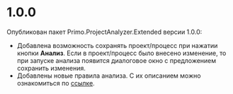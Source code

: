 # 1.0.0

Опубликован пакет Primo.ProjectAnalyzer.Extended версии 1.0.0:
* Добавлена возможность сохранять проект/процесс при нажатии кнопки **Анализ**. Если в проект/процесс было внесено изменение, то при запуске анализа появится диалоговое окно с предложением сохранить изменения.
* Добавлены новые правила анализа. С их описанием можно ознакомиться по [ссылке](https://docs.primo-rpa.ru/primo-rpa/primo-rpa-studio/projects/analyzer/rules#dopolnitelnye-pravila).


